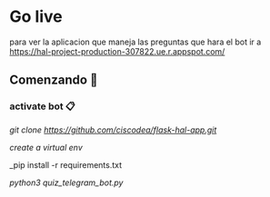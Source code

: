 # Go live
 para ver la aplicacion que maneja las preguntas que hara el bot ir a
 https://hal-project-production-307822.ue.r.appspot.com/
 
## Comenzando 🚀


### activate bot 📋

_git clone https://github.com/ciscodea/flask-hal-app.git_

_create a virtual env_

_pip install -r requirements.txt

_python3 quiz_telegram_bot.py_ 

